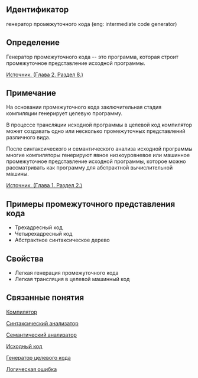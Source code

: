 ## Идентификатор
генератор промежуточного кода (eng: intermediate code generator)


## Определение
Генератор промежуточного кода -- это программа, которая строит промежуточное представление исходной программы.

[Источник. (Глава 2. Раздел 8.)](../bibliography/Aho-Compilers-book.md)


## Примечание
На основании промежуточного кода заключительная стадия компиляции генерирует целевую программу.

В процессе трансляции исходной программы в целевой код компилятор может создавать одно или несколько промежуточных
представлений различного вида.

После синтаксического и семантического анализа исходной программы многие компиляторы генерируют явное низкоуровневое или 
машинное промежуточное представление исходной программы, которое можно рассматривать как программу для абстрактной 
вычислительной машины.

[Источник. (Глава 1. Раздел 2.)](../bibliography/Aho-Compilers-book.md)


## Примеры промежуточного представления кода
- Трехадресный код
- Четырехадресный код
- Абстрактное синтаксическое дерево


## Свойства
- Легкая генерация промежуточного кода
- Легкая трансляция в целевой машинный код


## Связанные понятия
[Компилятор](compiler.md)

[Синтаксический анализатор](syntactic_analyzer.md)

[Семантический анализатор](semantic_analyzer.md)

[Исходный код](source_code.md)

[Генератор целевого кода](target_code_generator.md)

[Логическая ошибка](logical_error.md)
